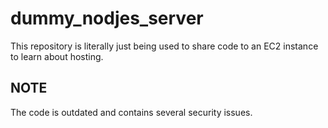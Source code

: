 # dummy_nodjes_server

This repository is literally just being used to share code to an EC2 instance to learn about hosting.

## NOTE
The code is outdated and contains several security issues.
